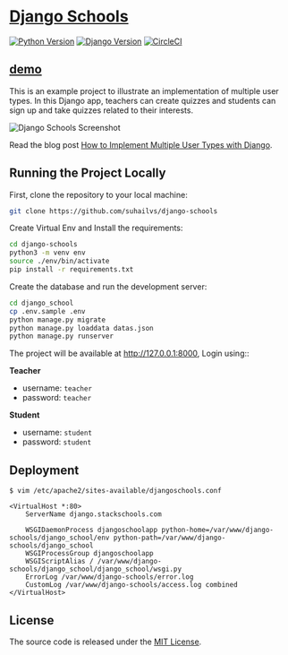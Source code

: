 # [Django Schools](https://django.stackschools.com/)

[![Python Version](https://img.shields.io/badge/python-3.6-brightgreen.svg)](https://python.org)
[![Django Version](https://img.shields.io/badge/django-3.0-brightgreen.svg)](https://djangoproject.com)
[![CircleCI](https://circleci.com/gh/suhailvs/django-schools.svg?style=svg)](https://circleci.com/gh/suhailvs/django-schools)

## [demo](https://django.stackschools.com/)

This is an example project to illustrate an implementation of multiple user types. In this Django app, teachers can create quizzes and students can sign up and take quizzes related to their interests.

![Django Schools Screenshot](https://simpleisbetterthancomplex.com/media/2018/01/teacher-quiz.png)

Read the blog post [How to Implement Multiple User Types with Django](https://simpleisbetterthancomplex.com/tutorial/2018/01/18/how-to-implement-multiple-user-types-with-django.html).

## Running the Project Locally

First, clone the repository to your local machine:

```bash
git clone https://github.com/suhailvs/django-schools
```

Create Virtual Env and Install the requirements:

```bash
cd django-schools
python3 -m venv env
source ./env/bin/activate
pip install -r requirements.txt
```

Create the database and run the development server:

```bash
cd django_school
cp .env.sample .env
python manage.py migrate
python manage.py loaddata datas.json
python manage.py runserver
```

The project will be available at http://127.0.0.1:8000, Login using::

**Teacher**

+ username: `teacher`
+ password: `teacher`

**Student**

+ username: `student`
+ password: `student`


## Deployment

```
$ vim /etc/apache2/sites-available/djangoschools.conf

<VirtualHost *:80>
    ServerName django.stackschools.com

    WSGIDaemonProcess djangoschoolapp python-home=/var/www/django-schools/django_school/env python-path=/var/www/django-schools/django_school
    WSGIProcessGroup djangoschoolapp
    WSGIScriptAlias / /var/www/django-schools/django_school/django_school/wsgi.py
    ErrorLog /var/www/django-schools/error.log
    CustomLog /var/www/django-schools/access.log combined
</VirtualHost>
```

## License

The source code is released under the [MIT License](https://github.com/sibtc/django-multiple-user-types-example/blob/master/LICENSE).


